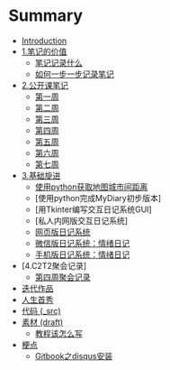 # Summary

* [Introduction](README.md)
* [1.笔记的价值](0MOOC/README.md)
   * [笔记记录什么](document/HowtoDiary.md)
   * [如何一步一步记录笔记](12_ru_he_yi_bu_yi_bu_ji_lu_bi_ji.md)
* [2.公开课笔记](week0day4md.md)
   * [第一周](week0day4.md)
   * [第二周](week1day4.md)
   * [第三周](document/week2day4.md)
   * [第四周](document/week3day4.md)
   * [第五周](document/week4day4.md)
   * [第六周](document/week5day3.md)
   * [第七周](document/week6day4.md)
* [3.基础旋进](1sTry/workingdocuments.md)
   * [使用python获取地图城市间距离](1sTry/mapData/developmentDocs.md)
   * [使用python完成MyDiary初步版本]
   * [用Tkinter编写交互日记系统GUI]
   * [私人内网版交互日记系统]
   * [网页版日记系统](1sTry/dvpt_web.md)
   * [微信版日记系统：情绪日记](1sTry/dvpt_wx.md)
   * [手机版日记系统：情绪日记](1sTry/dvpt_mobile.md)
* [4.C2T2聚会记录]
   * [第四周聚会记录](document/C2T2_151108Notes.md)
* [迭代作品](2nDev/README.md)
* [人生首秀](3rDemo/README.md)
* [代码 (_src)](_src/README.md)
* [素材 (draft)](draft/README.md)
   * [教程该怎么写](draft/how2tutorial.md)
* [梗点](ABOUT.md)
   * [Gitbook之disqus安装](document/kaopulity_disqus.md)

